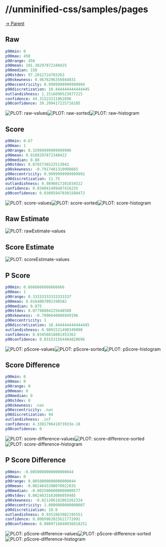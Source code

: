
# //unminified-css/samples/pages

[→ Parent](../..)


## Raw


```yaml
p90min: 0
p90max: 450
p90range: 450
p90mean: 101.38297872340425
p90median: 150
p90stdev: 97.2012724703263
p90skewness: 0.9676296356044831
p90eccentricity: 0.9999999999999994
p90discretization: 10.444444444444445
outlandishness: 1.1516690523877215
confidence: 44.31523211962698
p90confidence: 39.299417225716105

```

![PLOT: raw-values](./raw/values.svg)![PLOT: raw-sorted](./raw/sorted.svg)![PLOT: raw-histogram](./raw/histogram.svg)
## Score


```yaml
p90min: 0.67
p90max: 1
p90range: 0.32999999999999996
p90mean: 0.9188297872340422
p90median: 0.88
p90stdev: 0.0765736522513042
p90skewness: -0.7917481310998665
p90eccentricity: 0.9999999999999992
p90discretization: 11.75
outlandishness: 0.9890817201034522
confidence: 0.034041499487416235
p90confidence: 0.030959470301580472

```

![PLOT: score-values](./score/values.svg)![PLOT: score-sorted](./score/sorted.svg)![PLOT: score-histogram](./score/histogram.svg)
## Raw Estimate

![PLOT: rawEstimate-values](./rawEstimate/values.svg)
## Score Estimate

![PLOT: scoreEstimate-values](./scoreEstimate/values.svg)
## P Score


```yaml
p90min: 0.6666666666666666
p90max: 1
p90range: 0.33333333333333337
p90mean: 0.9164007092198582
p90median: 0.875
p90stdev: 0.07798864225648508
p90skewness: -0.7096640886949196
p90eccentricity: 1
p90discretization: 10.444444444444445
outlandishness: 0.9891521490349098
confidence: 0.03456018881453363
p90confidence: 0.031531564484820696

```

![PLOT: pScore-values](./pScore/values.svg)![PLOT: pScore-sorted](./pScore/sorted.svg)![PLOT: pScore-histogram](./pScore/histogram.svg)
## Score Difference


```yaml
p90min: 0
p90max: 0
p90range: 0
p90mean: 0
p90median: 0
p90stdev: 0
p90skewness: .nan
p90eccentricity: .nan
p90discretization: 94
outlandishness: .inf
confidence: 4.330179641073933e-18
p90confidence: 0

```

![PLOT: score-difference-values](./score-difference/values.svg)![PLOT: score-difference-sorted](./score-difference/sorted.svg)![PLOT: score-difference-histogram](./score-difference/histogram.svg)
## P Score Difference


```yaml
p90min: -0.0050000000000000044
p90max: 0
p90range: 0.0050000000000000044
p90mean: -0.0024645390070922035
p90median: -0.0025000000000000577
p90stdev: 0.0024033163086059485
p90skewness: -0.021206182863262334
p90eccentricity: 1.0000000000000007
p90discretization: 18.8
outlandishness: 0.9351863982195551
confidence: 0.0009962025621772091
p90confidence: 0.0009716840936018251

```

![PLOT: pScore-difference-values](./pScore-difference/values.svg)![PLOT: pScore-difference-sorted](./pScore-difference/sorted.svg)![PLOT: pScore-difference-histogram](./pScore-difference/histogram.svg)